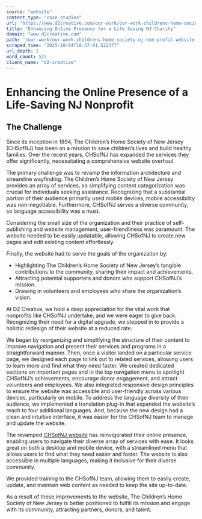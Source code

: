 ```yaml
---
source: "website"
content_type: "case_studies"
url: "https://www.d2creative.com/our-work/our-work-childrens-home-society-nj-non-profit-website-redesign/"
title: "Enhancing Online Presence for a Life Saving NJ Charity"
domain: "www.d2creative.com"
path: "/our-work/our-work-childrens-home-society-nj-non-profit-website-redesign/"
scraped_time: "2025-10-04T18:57:01.522377"
url_depth: 2
word_count: 515
client_name: "d2-creative"
---
```


# Enhancing the Online Presence of a Life-Saving NJ Nonprofit

## The Challenge

Since its inception in 1894, The Children’s Home Society of New Jersey (CHSofNJ) has been on a mission to save children’s lives and build healthy families. Over the recent years, CHSofNJ has expanded the services they offer significantly, necessitating a comprehensive website overhaul.

The primary challenge was to revamp the information architecture and streamline wayfinding. The Children’s Home Society of New Jersey provides an array of services, so simplifying content categorization was crucial for individuals seeking assistance. Recognizing that a substantial portion of their audience primarily used mobile devices, mobile accessibility was non-negotiable. Furthermore, CHSofNJ serves a diverse community, so language accessibility was a must.

Considering the small size of the organization and their practice of self-publishing and website management, user-friendliness was paramount. The website needed to be easily updatable, allowing CHSofNJ to create new pages and edit existing content effortlessly.

Finally, the website had to serve the goals of the organization by:

* Highlighting The Children’s Home Society of New Jersey’s tangible contributions to the community, sharing their impact and achievements.
* Attracting potential supporters and donors who support CHSofNJ’s mission.
* Drawing in volunteers and employees who share the organization’s vision.

At D2 Creative, we hold a deep appreciation for the vital work that nonprofits like CHSofNJ undertake, and we were eager to give back. Recognizing their need for a digital upgrade, we stepped in to provide a holistic redesign of their website at a reduced rate.

We began by reorganizing and simplifying the structure of their content to improve navigation and present their services and programs in a straightforward manner. Then, once a visitor landed on a particular service page, we designed each page to link out to related services, allowing users to learn more and find what they need faster. We created dedicated sections on important pages and in the top navigation menu to spotlight CHSofNJ’s achievements, encourage donor engagement, and attract volunteers and employees. We also integrated responsive design principles to ensure the website was accessible and user-friendly across various devices, particularly on mobile. To address the language diversity of their audience, we implemented a translation plug-in that expanded the website’s reach to four additional languages. And, because the new design had a clean and intuitive interface, it was easier for the CHSofNJ team to manage and update the website.

The revamped [CHSofNJ website](https://chsofnj.org/) has reinvigorated their online presence, enabling users to navigate their diverse array of services with ease. It looks great on both a desktop and mobile device, with a streamlined menu that allows users to find what they need easier and faster. The website is also accessible in multiple languages, making it inclusive for their diverse community.

We provided training to the CHSofNJ team, allowing them to easily create, update, and maintain web content as needed to keep the site up-to-date.

As a result of these improvements to the website, The Children’s Home Society of New Jersey is better positioned to fulfill its mission and engage with its community, attracting partners, donors, and talent.